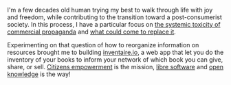 I'm a few decades old human trying my best to walk through life with joy and freedom, while contributing to the transition toward a post-consumerist society. In this process, I have a particular focus on [the systemic toxicity of commercial propaganda](/articles/paper-ethical-marketing/) and [what could come to replace it](/articles/p2p-rm).

Experimenting on that question of how to reorganize information on resources brought me to building [inventaire.io](https://inventaire.io), a web app that let you do the inventory of your books to inform your network of which book you can give, share, or sell. [Citizens empowerment](/posts/accelerer-le-darwinisme-economique-de-la-transition-ecologique/) is the mission, [libre software](/tags/libre) and [open knowledge](/tags/openknowledge) is the way!

